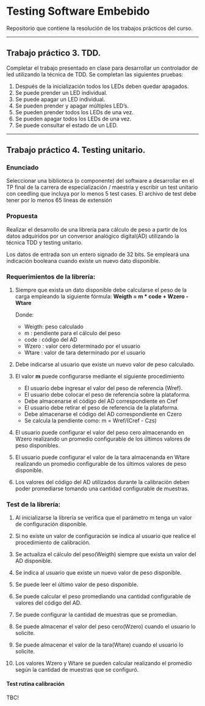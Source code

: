 # Testing Software Embebido

Repositorio que contiene la resolución de los trabajos prácticos del curso.

---
## Trabajo práctico 3. TDD.

Completar el trabajo presentado en clase para desarrollar un controlador de led utilizando la técnica de TDD. Se completan las siguientes pruebas:

1. Después de la inicialización todos los LEDs deben quedar apagados.
2. Se puede prender un LED individual.
3. Se puede apagar un LED individual.
4. Se pueden prender y apagar múltiples LED’s.
5. Se pueden prender todos los LEDs de una vez.
6. Se pueden apagar todos los LEDs de una vez.
7. Se puede consultar el estado de un LED.

---
## Trabajo práctico 4. Testing unitario.

### Enunciado
Seleccionar una biblioteca (o componente) del software a desarrollar en el TP final de la
carrera de especialización / maestría y escribir un test unitario con ceedling que incluya por
lo menos 5 test cases. El archivo de test debe tener por lo menos 65 líneas de extensión

### Propuesta
Realizar el desarrollo de una librería para cálculo de peso a partir de los datos adquiridos por un conversor analógico digital(AD) utilizando la técnica TDD y testing unitario.

Los datos de entrada son un entero signado de 32 bits. Se empleará una indicación booleana cuando existe un nuevo dato disponible.

### Requerimientos de la librería:

1. Siempre que exista un dato disponible debe calcularse el peso de la carga empleando la siguiente fórmula:
 __Weigth = m * code + Wzero - Wtare__

    Donde: 
    * Weigth: peso calculado
    * m    : pendiente para el cálculo del peso
    * code : código del AD 
    * Wzero : valor cero determinado por el usuario
    * Wtare : valor de tara determinado por el usuario 

2. Debe indicarse al usuario que existe un nuevo valor de peso calculado.

3. El valor **m** puede configurarse mediante el siguiente procedimiento
    * El usuario debe ingresar el valor del peso de referencia (Wref).
    * El usuario debe colocar el peso de referencia sobre la plataforma. 
    * Debe almacenarse el código del AD correspondiente en Cref
    * El usuario debe retirar el peso de referencia de la plataforma.
    * Debe almacenarse el código del AD correspondiente en Czero
    * Se calcula la pendiente como: m = Wref/(Cref - Czs)
    	
4. El usuario puede configurar el valor del peso cero almacenando en Wzero realizando un promedio configurable de los últimos valores de peso disponibles.

5. El usuario puede configurar el valor de la tara almacenanda en Wtare realizando un promedio configurable de los últimos valores de peso disponible.

6. Los valores del código del AD utilizados durante la calibración deben poder promediarse tomando una cantidad configurable de muestras.


### Test de la librería:
1. Al inicializarse la librería se verifica que el parámetro m tenga un valor de configuración disponible.

2. Si no existe un valor de configuración se indica al usuario que realice el procedimiento de calibración.

3. Se actualiza el cálculo del peso(Weigth) siempre que exista un valor del AD disponible.

4. Se indica al usuario que existe un nuevo valor de peso disponible.

5. Se puede leer el último valor de peso disponible.

6. Se puede calcular el peso promediando una cantidad configurable de valores del código del AD.

7. Se puede configurar la cantidad de muestras que se promedian.

8. Se puede almacenar el valor del peso cero(Wzero) cuando el usuario lo solicite. 

9. Se puede almacenar el valor de la tara(Wtare) cuando el usuario lo solicite.

10. Los valores Wzero y Wtare se pueden calcular realizando el promedio según la cantidad de muestras que se configuró.

#### Test rutina calibración
TBC!





